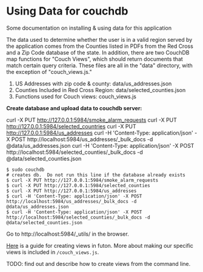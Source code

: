 # Using Data for couchdb

Some documentation on installing & using data for this application

The data used to determine whether the user is in a valid region served by the
application comes from the Counties listed in PDFs from the Red Cross and a Zip
Code database of the state. In addition, there are two CouchDB map functions for
"Couch Views", which should return documents that match certain query criteria.
These files are all in the "data" directory, with the exception of "couch_views.js."

1. US Addresses with zip code & county: data/us_addresses.json
2. Counties Included in Red Cross Region: data/selected_counties.json
3. Functions used for Couch views: couch_views.js


__Create database and upload data to couchdb server:__

curl -X PUT http://127.0.0.1:5984/smoke_alarm_requests
curl -X PUT http://127.0.0.1:5984/selected_countries
curl -X PUT http://127.0.0.1:5984/us_addresses
curl -H 'Content-Type: application/json' -X POST http://localhost:5984/us_addresses/_bulk_docs -d @data/us_addresses.json
curl -H 'Content-Type: application/json' -X POST http://localhost:5984/selected_counties/_bulk_docs -d @data/selected_counties.json

    $ sudo couchdb
    # creates db.  Do not run this line if the database already exists
    $ curl -X PUT http://127.0.0.1:5984/smoke_alarm_requests
    $ curl -X PUT http://127.0.0.1:5984/selected_counties
    $ curl -X PUT http://127.0.0.1:5984/us_addresses
    $ curl -H 'Content-Type: application/json' -X POST http://localhost:5984/us_addresses/_bulk_docs -d @data/us_addresses.json
    $ curl -H 'Content-Type: application/json' -X POST http://localhost:5984/selected_counties/_bulk_docs -d @data/selected_counties.json

Go to http://localhost:5984/_utils/ in the browser.

[Here](http://blog.vicmetcalfe.com/2011/04/11/creating-views-in-couchdb-futon/)
is a guide for creating views in futon.  More about making our specific views is
included in `/couch_views.js`.

TODO: find out and describe how to create views from the command line.
